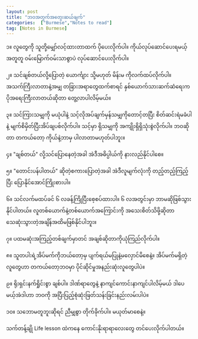 ```yaml
---
layout: post
title: "ဘဝအတွက်အတွေးဆယ်ချက်"
categories:  ["Burmese","Notes to read"]
tag: [Notes in Burmese]
---
```


၁။ လူတွေကို သူတို့မျှော်လင့်ထားတာထက် ပိုပေးလိုက်ပါ။ ကိုယ်လုပ်ဆောင်ပေးရမယ့်အတူတူ ဝမ်းမြောက်ဝမ်းသာစွာပဲ လုပ်ဆောင်ပေးလိုက်ပါ။

၂။ သင်ချစ်တယ်လို့ပြောတဲ့ ယောင်္ကျား သို့မဟုတ် မိန်းမ ကိုလက်ထပ်လိုက်ပါ။ အသက်ကြီးလာတာနဲ့အမျှ တခြားအရာတွေထက်စာရင် နှစ်ယောက်သားဆက်ဆံရေးက ပိုအရေးကြီးလာတယ်ဆိုတာ တွေ့လာပါလိမ့်မယ်။

၃။ သင်ကြားသမျှကို မယုံပါနဲ့ သင့်လိုအပ်ချက်မှန်သမျှကိုတောင့်တပြီး စိတ်ဆင်းရဲမခံပါနဲ့ မျက်စိမှိတ်ပြီးအိပ်ချပစ်လိုက်ပါ။ သင့်မှာ ရှိသမျှကို အကျိုးရှိရှိသုံးစွဲလိုက်ပါ။ ဘဝဆိုတာ တကယ်တော့ ကိုယ်နဲ့ဘာမှ ပါလာတာမဟုတ်ပါဘူး။

 <!-- more -->
၄။ "ချစ်တယ်" လို့သင်ပြောနေတဲ့အခါ အဲဒီအဓိပ္ပါယ်ကို နားလည်နိုင်ပါစေ။

၅။ "တောင်းပန်ပါတယ်" ဆိုတဲ့စကားပြောတဲ့အခါ အဲဒီလူမျက်လုံးကို တည့်တည့်ကြည့်ပြီး ပြောနိုင်အောင်ကြိုးစားပါ။

၆။ သင်လက်မထပ်ခင် ၆ လခန့်ကြိုပြီးစေ့စပ်ထားပါ။ ၆ လအတွင်းမှာ ဘာမဆိုဖြစ်သွားနိုင်ပါတယ်။ လူတစ်ယောက်နဲ့တစ်ယောက်အကြောင်းကို အသေးစိတ်သိဖို့ဆိုတာ သေဆုံးသွားတဲ့အချိန်အထိမဖြစ်နိုင်ပါဘူး။

၇။ ပထမဆုံးအကြည့်တစ်ချက်မှာတင် အချစ်ဆိုတာကိုယုံကြည်လိုက်ပါ။

၈။ သူတပါးရဲ့အိပ်မက်ကိုဘယ်တော့မှ ပျက်ရယ်မပြုနဲ့မလှောင်မိစေနဲ့။ အိပ်မက်မရှိတဲ့ လူတွေဟာ တကယ်တော့ဘဝမှာ ပိုင်ဆိုင်မှုအနည်းဆုံးလူတွေပါပဲ။

၉။ ရိုးရှင်းနက်ရှိုင်းစွာ ချစ်ပါ။ ဒါဏ်ရာတွေနဲ့ နာကျင်ကောင်းနာကျင်ပါလိမ့်မယ် ဒါပေမယ့်အဲဒါဟာ ဘဝကို အပြီးပြည့်စုံဆုံးဖြတ်သန်းခြင်းနည်းလမ်းပါပဲ။

၁၀။ သဘောမတူဘူးဆိုရင် ညီမျှစွာ တိုက်ခိုက်ပါ။ မယုတ်မာစေနဲ့။

သက်တန့်ချို
Life lesson ထဲကနေ ကောင်းနိုးရာရာလေးတွေ တင်ပေးလိုက်ပါတယ်။
